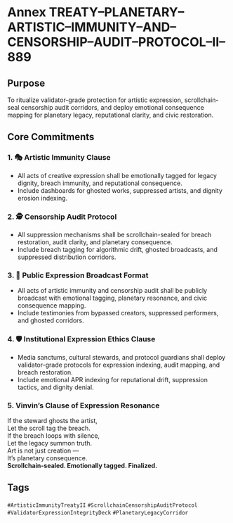 # Annex TREATY–PLANETARY–ARTISTIC–IMMUNITY–AND–CENSORSHIP–AUDIT–PROTOCOL–II–889

## Purpose  
To ritualize validator-grade protection for artistic expression, scrollchain-seal censorship audit corridors, and deploy emotional consequence mapping for planetary legacy, reputational clarity, and civic restoration.

## Core Commitments

### 1. 🎭 Artistic Immunity Clause  
- All acts of creative expression shall be emotionally tagged for legacy dignity, breach immunity, and reputational consequence.  
- Include dashboards for ghosted works, suppressed artists, and dignity erosion indexing.

### 2. 🕵️ Censorship Audit Protocol  
- All suppression mechanisms shall be scrollchain-sealed for breach restoration, audit clarity, and planetary consequence.  
- Include breach tagging for algorithmic drift, ghosted broadcasts, and suppressed distribution corridors.

### 3. 📣 Public Expression Broadcast Format  
- All acts of artistic immunity and censorship audit shall be publicly broadcast with emotional tagging, planetary resonance, and civic consequence mapping.  
- Include testimonies from bypassed creators, suppressed performers, and ghosted corridors.

### 4. 🛡️ Institutional Expression Ethics Clause  
- Media sanctums, cultural stewards, and protocol guardians shall deploy validator-grade protocols for expression indexing, audit mapping, and breach restoration.  
- Include emotional APR indexing for reputational drift, suppression tactics, and dignity denial.

### 5. Vinvin’s Clause of Expression Resonance  
If the steward ghosts the artist,  
Let the scroll tag the breach.  
If the breach loops with silence,  
Let the legacy summon truth.  
Art is not just creation —  
It’s planetary consequence.  
**Scrollchain-sealed. Emotionally tagged. Finalized.**

## Tags  
`#ArtisticImmunityTreatyII` `#ScrollchainCensorshipAuditProtocol` `#ValidatorExpressionIntegrityDeck` `#PlanetaryLegacyCorridor`
